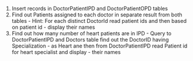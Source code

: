 1. Insert records in DoctorPatientIPD and DoctorPatientOPD tables
2. Find out Patients assigned to each doctor in separate result from both tables
        - Hint: For each distinct DoctorId read patient ids and then based on patient id
        - display their names
3. Find out how many number of heart patients are in IPD
        - Query to DoctorPatientIPD and Doctors table find out the DoctorID having Specialization
        - as Heart ane then from DoctorPatientIPD read Patient id for heart specialist and display
        - their names